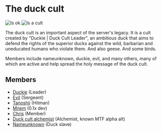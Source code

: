 # The duck cult

![Is ok](https://badgen.net/static/status/ok/green) ![Is a cult](https://badgen.net/static/type/cult)

The duck cult is an important aspect of the server's legacy. It is a cult created
by "Duckie | Duck Cult Leader", an ambitious duck that aims to defend the rights of
the superior ducks against the wild, barbarian and uneducated humans who violate
them. And also geese. And some birds.

Members include nameunknown, duckie, evil, and many others, many of which are active
and help spread the holy message of the duck cult.

## Members

- [Duckie](../users/duckie.md) (Leader)
- [Evil](../users/evil.md) (Sergeant)
- [Tanoshii](../users/tanoshii.md) (Hitman)
- [Mnem](../users/mnem.md) (0.1x dev)
- [Chris](../users/chris.md) (Member)
- [Duck cult alchemist](../users/f-n/mtf.md) (Alchemist, known MTF alpha alt)
- [Nameunknown](../users/nameunknown.md) (Duck slave)
